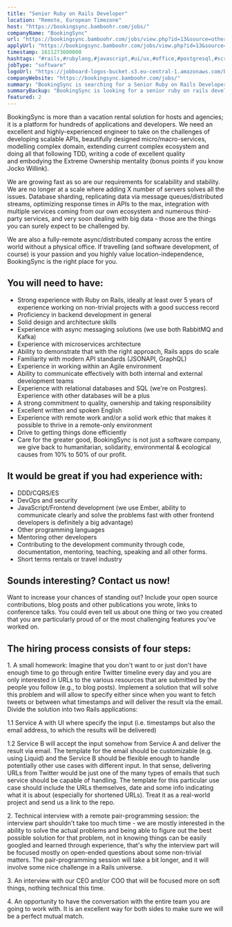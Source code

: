 ```yaml
---
title: "Senior Ruby on Rails Developer"
location: "Remote, European Timezone"
host: "https://bookingsync.bamboohr.com/jobs/"
companyName: "BookingSync"
url: "https://bookingsync.bamboohr.com/jobs/view.php?id=13&source=other"
applyUrl: "https://bookingsync.bamboohr.com/jobs/view.php?id=13&source=other"
timestamp: 1611273600000
hashtags: "#rails,#rubylang,#javascript,#ui/ux,#office,#postgresql,#scrum,#optimization,#English"
jobType: "software"
logoUrl: "https://jobboard-logos-bucket.s3.eu-central-1.amazonaws.com/bookingsync"
companyWebsite: "https://bookingsync.bamboohr.com/jobs/"
summary: "BookingSync is searching for a Senior Ruby on Rails Developer that has 5 years of experience working on non-trivial projects with a good success record."
summaryBackup: "BookingSync is looking for a senior ruby on rails developer that has experience in: #rails, #rubylang, #javascript."
featured: 2
---
```


BookingSync is more than a vacation rental solution for hosts and agencies; it is a platform for hundreds of applications and developers. We need an excellent and highly-experienced engineer to take on the challenges of developing scalable APIs, beautifully designed micro/macro-services, modelling complex domain, extending current complex ecosystem and doing all that following TDD, writing a code of excellent quality and embodying the Extreme Ownership mentality (bonus points if you know Jocko Willink).

We are growing fast as so are our requirements for scalability and stability. We are no longer at a scale where adding X number of servers solves all the issues. Database sharding, replicating data via message queues/distributed streams, optimizing response times in APIs to the max, integration with multiple services coming from our own ecosystem and numerous third-party services, and very soon dealing with big data - those are the things you can surely expect to be challenged by.

We are also a fully-remote async/distributed company across the entire world without a physical office. If travelling (and software development, of course) is your passion and you highly value location-independence, BookingSync is the right place for you.

## You will need to have:

*   Strong experience with Ruby on Rails, ideally at least over 5 years of experience working on non-trivial projects with a good success record
*   Proficiency in backend development in general
*   Solid design and architecture skills
*   Experience with async messaging solutions (we use both RabbitMQ and Kafka)
*   Experience with microservices architecture
*   Ability to demonstrate that with the right approach, Rails apps do scale
*   Familiarity with modern API standards (JSONAPI, GraphQL)
*   Experience in working within an Agile environment
*   Ability to communicate effectively with both internal and external development teams
*   Experience with relational databases and SQL (we're on Postgres). Experience with other databases will be a plus
*   A strong commitment to quality, ownership and taking responsibility
*   Excellent written and spoken English
*   Experience with remote work and/or a solid work ethic that makes it possible to thrive in a remote-only environment
*   Drive to getting things done efficiently
*   Care for the greater good, BookingSync is not just a software company, we give back to humanitarian, solidarity, environmental & ecological causes from 10% to 50% of our profit.

## It would be great if you had experience with:

*   DDD/CQRS/ES
*   DevOps and security
*   JavaScript/Frontend development (we use Ember, ability to communicate clearly and solve the problems fast with other frontend developers is definitely a big advantage)
*   Other programming languages 
*   Mentoring other developers
*   Contributing to the development community through code, documentation, mentoring, teaching, speaking and all other forms.
*   Short terms rentals or travel industry

## Sounds interesting? Contact us now!

Want to increase your chances of standing out? Include your open source contributions, blog posts and other publications you wrote, links to conference talks. You could even tell us about one thing or two you created that you are particularly proud of or the most challenging features you've worked on. 

## The hiring process consists of four steps: 

1\. A small homework: Imagine that you don't want to or just don't have enough time to go through entire Twitter timeline every day and you are only interested in URLs to the various resources that are submitted by the people you follow (e.g., to blog posts). Implement a solution that will solve this problem and will allow to specify either since when you want to fetch tweets or between what timestamps and will deliver the result via the email. Divide the solution into two Rails applications:

1.1 Service A with UI where specify the input (i.e. timestamps but also the email address, to which the results will be delivered)

1.2 Service B will accept the input somehow from Service A and deliver the result via email. The template for the email should be customizable (e.g. using Liquid) and the Service B should be flexible enough to handle potentially other use cases with different input. In that sense, delivering URLs from Twitter would be just one of the many types of emails that such service should be capable of handling. The template for this particular use case should include the URLs themselves, date and some info indicating what it is about (especially for shortened URLs). Treat it as a real-world project and send us a link to the repo. 

2\. Technical interview with a remote pair-programming session: the interview part shouldn't take too much time - we are mostly interested in the ability to solve the actual problems and being able to figure out the best possible solution for that problem, not in knowing things can be easily googled and learned through experience, that's why the interview part will be focused mostly on open-ended questions about some non-trivial matters. The pair-programming session will take a bit longer, and it will involve some nice challenge in a Rails universe. 

3\. An interview with our CEO and/or COO that will be focused more on soft things, nothing technical this time.

4\. An opportunity to have the conversation with the entire team you are going to work with. It is an excellent way for both sides to make sure we will be a perfect mutual match.
